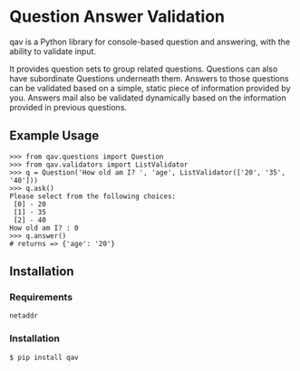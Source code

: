 # Question Answer Validation

qav is a Python library for console-based question and answering, with the
ability to validate input.

It provides question sets to group related questions.  Questions can also
have subordinate Questions underneath them.  Answers to those questions can be
validated based on a simple, static piece of information provided by you.
Answers mail also be validated dynamically based on the information provided in
previous questions.

## Example Usage
```
>>> from qav.questions import Question
>>> from qav.validators import ListValidator
>>> q = Question('How old am I? ', 'age', ListValidator(['20', '35', '40']))
>>> q.ask()
Please select from the following choices:
 [0] - 20
 [1] - 35
 [2] - 40
How old am I? : 0
>>> q.answer()
# returns => {'age': '20'}
```

## Installation

### Requirements
`netaddr`

### Installation
```
$ pip install qav
```
